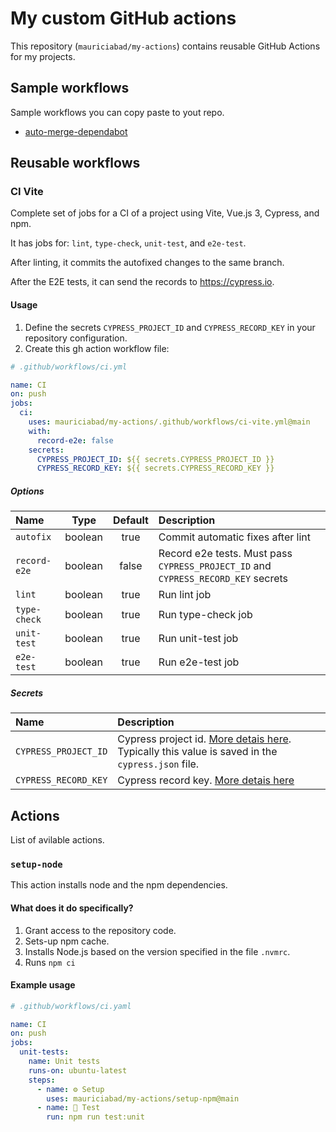 # My custom GitHub actions

This repository (`mauriciabad/my-actions`) contains reusable GitHub Actions for my projects.

## Sample workflows
Sample workflows you can copy paste to yout repo.

- [auto-merge-dependabot](https://github.com/mauriciabad/my-actions/blob/main/.github/workflows/auto-merge-dependabot.yml)

## Reusable workflows

### CI Vite
Complete set of jobs for a CI of a project using Vite, Vue.js 3, Cypress, and npm.

It has jobs for: `lint`, `type-check`, `unit-test`, and `e2e-test`.

After linting, it commits the autofixed changes to the same branch.

After the E2E tests, it can send the records to <https://cypress.io>.

#### Usage
1. Define the secrets `CYPRESS_PROJECT_ID` and `CYPRESS_RECORD_KEY` in your repository configuration.
2. Create this gh action workflow file:

```yml
# .github/workflows/ci.yml

name: CI
on: push
jobs:
  ci:
    uses: mauriciabad/my-actions/.github/workflows/ci-vite.yml@main
    with:
      record-e2e: false
    secrets:
      CYPRESS_PROJECT_ID: ${{ secrets.CYPRESS_PROJECT_ID }}
      CYPRESS_RECORD_KEY: ${{ secrets.CYPRESS_RECORD_KEY }}
```

##### Options
| Name | Type | Default | Description|
|:---|:---:|:----:|:---|
| `autofix` | boolean | true | Commit automatic fixes after lint |
| `record-e2e` | boolean | false | Record e2e tests. Must pass `CYPRESS_PROJECT_ID` and `CYPRESS_RECORD_KEY` secrets |
| `lint` | boolean | true | Run lint job |
| `type-check` | boolean | true | Run type-check job |
| `unit-test` | boolean | true | Run unit-test job |
| `e2e-test` | boolean | true | Run e2e-test job |
##### Secrets
| Name | Description|
|:---|:---|
| `CYPRESS_PROJECT_ID` | Cypress project id. [More detais here](https://docs.cypress.io/guides/cloud/projects#Project-ID). Typically this value is saved in the `cypress.json` file.  |
| `CYPRESS_RECORD_KEY` | Cypress record key. [More detais here](https://docs.cypress.io/guides/cloud/projects#Record-key) |

## Actions
List of avilable actions.

### `setup-node`
This action installs node and the npm dependencies.

#### What does it do specifically?
1. Grant access to the repository code.
1. Sets-up npm cache.
1. Installs Node.js based on the version specified in the file `.nvmrc`.
1. Runs `npm ci`

#### Example usage
```yaml
# .github/workflows/ci.yaml

name: CI
on: push
jobs:
  unit-tests:
    name: Unit tests
    runs-on: ubuntu-latest
    steps:
      - name: ⚙️ Setup
        uses: mauriciabad/my-actions/setup-npm@main
      - name: 🧪 Test
        run: npm run test:unit
```
